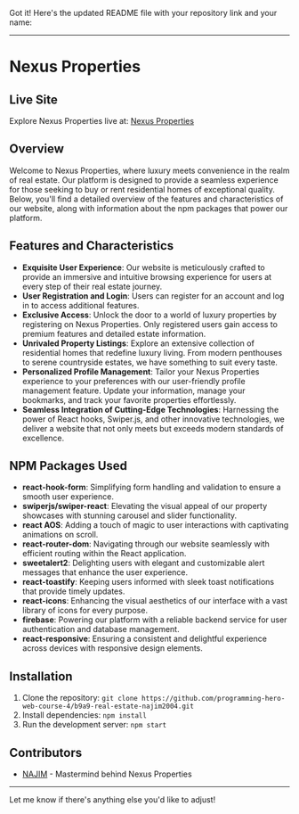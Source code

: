 Got it! Here's the updated README file with your repository link and your name:

---

# Nexus Properties

## Live Site

Explore Nexus Properties live at: [Nexus Properties](https://home-haven-e41db.web.app/)

## Overview

Welcome to Nexus Properties, where luxury meets convenience in the realm of real estate. Our platform is designed to provide a seamless experience for those seeking to buy or rent residential homes of exceptional quality. Below, you'll find a detailed overview of the features and characteristics of our website, along with information about the npm packages that power our platform.

## Features and Characteristics

- **Exquisite User Experience**: Our website is meticulously crafted to provide an immersive and intuitive browsing experience for users at every step of their real estate journey.
- **User Registration and Login**: Users can register for an account and log in to access additional features.
- **Exclusive Access**: Unlock the door to a world of luxury properties by registering on Nexus Properties. Only registered users gain access to premium features and detailed estate information.
- **Unrivaled Property Listings**: Explore an extensive collection of residential homes that redefine luxury living. From modern penthouses to serene countryside estates, we have something to suit every taste.
- **Personalized Profile Management**: Tailor your Nexus Properties experience to your preferences with our user-friendly profile management feature. Update your information, manage your bookmarks, and track your favorite properties effortlessly.
- **Seamless Integration of Cutting-Edge Technologies**: Harnessing the power of React hooks, Swiper.js, and other innovative technologies, we deliver a website that not only meets but exceeds modern standards of excellence.

## NPM Packages Used

- **react-hook-form**: Simplifying form handling and validation to ensure a smooth user experience.
- **swiperjs/swiper-react**: Elevating the visual appeal of our property showcases with stunning carousel and slider functionality.
- **react AOS**: Adding a touch of magic to user interactions with captivating animations on scroll.
- **react-router-dom**: Navigating through our website seamlessly with efficient routing within the React application.
- **sweetalert2**: Delighting users with elegant and customizable alert messages that enhance the user experience.
- **react-toastify**: Keeping users informed with sleek toast notifications that provide timely updates.
- **react-icons**: Enhancing the visual aesthetics of our interface with a vast library of icons for every purpose.
- **firebase**: Powering our platform with a reliable backend service for user authentication and database management.
- **react-responsive**: Ensuring a consistent and delightful experience across devices with responsive design elements.

## Installation

1. Clone the repository: `git clone https://github.com/programming-hero-web-course-4/b9a9-real-estate-najim2004.git`
2. Install dependencies: `npm install`
3. Run the development server: `npm start`

## Contributors

- [NAJIM](https://github.com/najim2004) - Mastermind behind Nexus Properties

---

Let me know if there's anything else you'd like to adjust!
